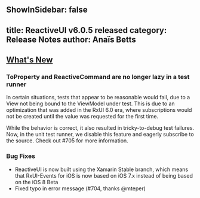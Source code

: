 ShowInSidebar: false
---
title: ReactiveUI v6.0.5 released
category: Release Notes
author: Anaïs Betts
---

## [What's New](https://github.com/reactiveui/ReactiveUI/compare/6.0.4...6.0.5)

### ToProperty and ReactiveCommand are no longer lazy in a test runner

In certain situations, tests that appear to be reasonable would fail, due to a View not being bound to the ViewModel under test. This is due to an optimization that was added in the RxUI 6.0 era, where subscriptions would not be created until the value was requested for the first time. 

While the behavior is correct, it also resulted in tricky-to-debug test failures. Now, in the unit test runner, we disable this feature and eagerly subscribe to the source. Check out #705 for more information.

### Bug Fixes
- ReactiveUI is now built using the Xamarin Stable branch, which means that RxUI-Events for iOS is now based on iOS 7.x instead of being based on the iOS 8 Beta
- Fixed typo in error message (#704, thanks @mteper)
